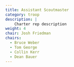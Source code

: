 ```yaml
---
title: Assistant Scoutmaster
category: troop
description: |
    Charter rep description
weight: 4
chair: Josh Friedman
chairs: 
  - Bruce Weber
  - Tom George
  - Collin Kerr
  - Dean Bauer
---
```

